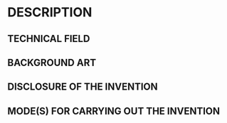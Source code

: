 # DESCRIPTION

## TECHNICAL FIELD

## BACKGROUND ART

## DISCLOSURE OF THE INVENTION

## MODE(S) FOR CARRYING OUT THE INVENTION

